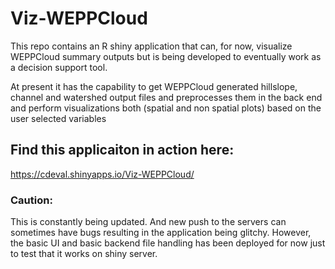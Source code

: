 # Viz-WEPPCloud

This repo contains an R shiny application that can, for now, visualize WEPPCloud summary outputs but is being developed to 
eventually work as a decision support tool.  

At present it has the capability to get WEPPCloud generated hillslope, channel and watershed output files and preprocesses them in the back end and perform visualizations both (spatial and non spatial plots) based on the user selected variables 

## Find this applicaiton in action here:

https://cdeval.shinyapps.io/Viz-WEPPCloud/


### Caution: 
This is constantly being updated. And new push to the servers can sometimes have bugs resulting in the application being glitchy. However, the basic UI and basic backend file handling has been deployed for now just to test that it works on shiny server. 
